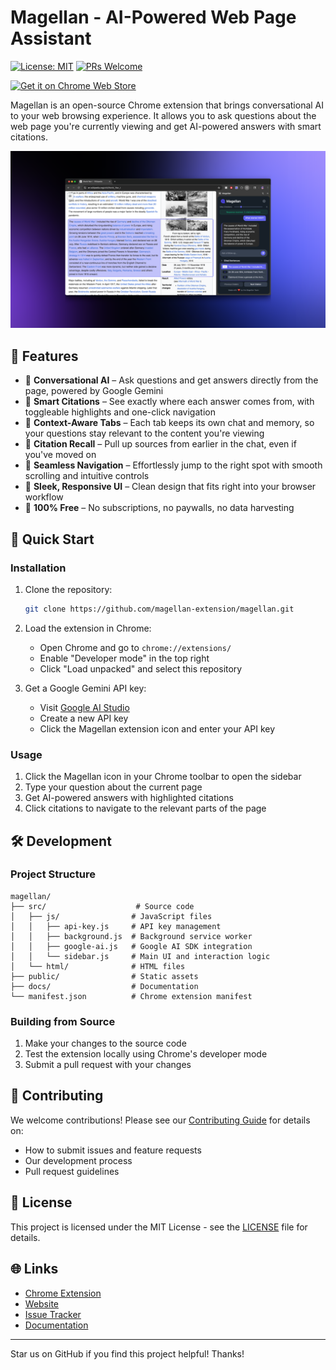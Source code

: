 # Magellan - AI-Powered Web Page Assistant

[![License: MIT](https://img.shields.io/badge/License-MIT-yellow.svg)](https://opensource.org/licenses/MIT)
[![PRs Welcome](https://img.shields.io/badge/PRs-welcome-brightgreen.svg)](CONTRIBUTING.md)

[![Get it on Chrome Web Store](https://img.shields.io/badge/Chrome_Web_Store-Get_it_here-4285F4?logo=google-chrome&logoColor=white)](https://chromewebstore.google.com/detail/magellan/ekkajebdacenikgmbgkdnmememnlibnd)

Magellan is an open-source Chrome extension that brings conversational AI to your web browsing experience. It allows you to ask questions about the web page you're currently viewing and get AI-powered answers with smart citations.

![Magellan in action - Ask questions about any webpage and get AI-powered answers with smart citations](public/screenshot.png)

## 🌟 Features

- 💬 **Conversational AI** – Ask questions and get answers directly from the page, powered by Google Gemini
- 🔗 **Smart Citations** – See exactly where each answer comes from, with toggleable highlights and one-click navigation
- 🧠 **Context-Aware Tabs** – Each tab keeps its own chat and memory, so your questions stay relevant to the content you're viewing
- 📜 **Citation Recall** – Pull up sources from earlier in the chat, even if you've moved on
- 🚀 **Seamless Navigation** – Effortlessly jump to the right spot with smooth scrolling and intuitive controls
- 🧼 **Sleek, Responsive UI** – Clean design that fits right into your browser workflow
- 💸 **100% Free** – No subscriptions, no paywalls, no data harvesting

## 🚀 Quick Start

### Installation

1. Clone the repository:

   ```bash
   git clone https://github.com/magellan-extension/magellan.git
   ```

2. Load the extension in Chrome:

   - Open Chrome and go to `chrome://extensions/`
   - Enable "Developer mode" in the top right
   - Click "Load unpacked" and select this repository

3. Get a Google Gemini API key:
   - Visit [Google AI Studio](https://makersuite.google.com/app/apikey)
   - Create a new API key
   - Click the Magellan extension icon and enter your API key

### Usage

1. Click the Magellan icon in your Chrome toolbar to open the sidebar
2. Type your question about the current page
3. Get AI-powered answers with highlighted citations
4. Click citations to navigate to the relevant parts of the page

## 🛠️ Development

### Project Structure

```
magellan/
├── src/                    # Source code
│   ├── js/                # JavaScript files
│   │   ├── api-key.js     # API key management
│   │   ├── background.js  # Background service worker
│   │   ├── google-ai.js   # Google AI SDK integration
│   │   └── sidebar.js     # Main UI and interaction logic
│   └── html/              # HTML files
├── public/                # Static assets
├── docs/                  # Documentation
└── manifest.json          # Chrome extension manifest
```

### Building from Source

1. Make your changes to the source code
2. Test the extension locally using Chrome's developer mode
3. Submit a pull request with your changes

## 🤝 Contributing

We welcome contributions! Please see our [Contributing Guide](CONTRIBUTING.md) for details on:

- How to submit issues and feature requests
- Our development process
- Pull request guidelines

## 📝 License

This project is licensed under the MIT License - see the [LICENSE](LICENSE) file for details.

## 🌐 Links

- [Chrome Extension](https://chromewebstore.google.com/detail/magellan/ekkajebdacenikgmbgkdnmememnlibnd)
- [Website](https://kpulgari.com/magellan/)
- [Issue Tracker](https://github.com/magellan-extension/magellan/issues)
- [Documentation](docs/)

---

Star us on GitHub if you find this project helpful! Thanks!

